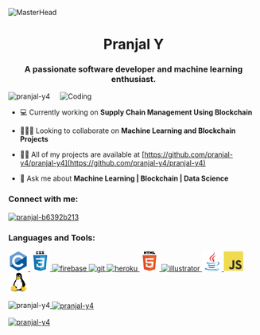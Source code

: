 ![MasterHead](https://marketplace.canva.com/EAEvZt5s6Fs/1/0/1600w/canva-gray-office-desk-linkedin-banner-R6whMOodyQY.jpg)
<h1 align="center">Pranjal Y</h1>
<h3 align="center">A passionate software developer and machine learning enthusiast.</h3>
<img align="right" alt="Coding" width="400" src="https://cdna.artstation.com/p/assets/images/images/042/631/286/original/bryan-rodriguez-belchibia-1-rightspeed.gif?1635037562">
<p align="left"> <img src="https://komarev.com/ghpvc/?username=pranjal-y4&label=Profile%20views&color=0e75b6&style=flat" alt="pranjal-y4" /> </p>

- 💻 Currently working on **Supply Chain Management Using Blockchain**

- 🙆🏻‍♀️ Looking to collaborate on **Machine Learning and Blockchain Projects**

- 👨‍💻 All of my projects are available at [https://github.com/pranjal-y4/pranjal-y4](https://github.com/pranjal-y4/pranjal-y4)

- 💬 Ask me about **Machine Learning | Blockchain | Data Science**



<h3 align="left">Connect with me:</h3>
<p align="left">
<a href="https://linkedin.com/in/pranjal-b6392b213" target="blank"><img align="center" src="https://raw.githubusercontent.com/rahuldkjain/github-profile-readme-generator/master/src/images/icons/Social/linked-in-alt.svg" alt="pranjal-b6392b213" height="30" width="40" /></a>
</p>

<h3 align="left">Languages and Tools:</h3>
<p align="left"> <a href="https://www.cprogramming.com/" target="_blank" rel="noreferrer"> <img src="https://raw.githubusercontent.com/devicons/devicon/master/icons/c/c-original.svg" alt="c" width="40" height="40"/> </a> <a href="https://www.w3schools.com/css/" target="_blank" rel="noreferrer"> <img src="https://raw.githubusercontent.com/devicons/devicon/master/icons/css3/css3-original-wordmark.svg" alt="css3" width="40" height="40"/> </a> <a href="https://firebase.google.com/" target="_blank" rel="noreferrer"> <img src="https://www.vectorlogo.zone/logos/firebase/firebase-icon.svg" alt="firebase" width="40" height="40"/> </a> <a href="https://git-scm.com/" target="_blank" rel="noreferrer"> <img src="https://www.vectorlogo.zone/logos/git-scm/git-scm-icon.svg" alt="git" width="40" height="40"/> </a> <a href="https://heroku.com" target="_blank" rel="noreferrer"> <img src="https://www.vectorlogo.zone/logos/heroku/heroku-icon.svg" alt="heroku" width="40" height="40"/> </a> <a href="https://www.w3.org/html/" target="_blank" rel="noreferrer"> <img src="https://raw.githubusercontent.com/devicons/devicon/master/icons/html5/html5-original-wordmark.svg" alt="html5" width="40" height="40"/> </a> <a href="https://www.adobe.com/in/products/illustrator.html" target="_blank" rel="noreferrer"> <img src="https://www.vectorlogo.zone/logos/adobe_illustrator/adobe_illustrator-icon.svg" alt="illustrator" width="40" height="40"/> </a> <a href="https://www.java.com" target="_blank" rel="noreferrer"> <img src="https://raw.githubusercontent.com/devicons/devicon/master/icons/java/java-original.svg" alt="java" width="40" height="40"/> </a> <a href="https://developer.mozilla.org/en-US/docs/Web/JavaScript" target="_blank" rel="noreferrer"> <img src="https://raw.githubusercontent.com/devicons/devicon/master/icons/javascript/javascript-original.svg" alt="javascript" width="40" height="40"/> </a> <a href="https://www.linux.org/" target="_blank" rel="noreferrer"> <img src="https://raw.githubusercontent.com/devicons/devicon/master/icons/linux/linux-original.svg" alt="linux" width="40" height="40"/> </a> <a href="https://www.mysql.com/" target="_blank" rel="noreferrer"> 
<p><img align="left" src="https://github-readme-stats.vercel.app/api/top-langs?username=pranjal-y4&show_icons=true&locale=en&layout=compact" alt="pranjal-y4" /></p>

<p>&nbsp;<img align="center" src="https://github-readme-stats.vercel.app/api?username=pranjal-y4&show_icons=true&locale=en" alt="pranjal-y4" /></p>

<p><img align="center" src="https://github-readme-streak-stats.herokuapp.com/?user=pranjal-y4&" alt="pranjal-y4" /></p>

